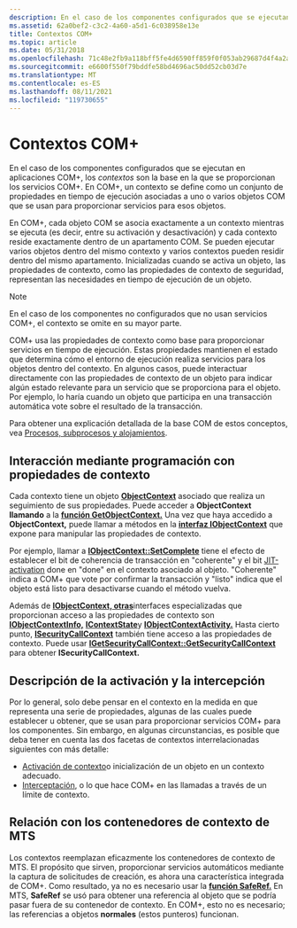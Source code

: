 ```yaml
---
description: En el caso de los componentes configurados que se ejecutan en aplicaciones COM+, los contextos son la base en la que se proporcionan los servicios COM+.
ms.assetid: 62a0bef2-c3c2-4a60-a5d1-6c038958e13e
title: Contextos COM+
ms.topic: article
ms.date: 05/31/2018
ms.openlocfilehash: 71c48e2fb9a118bff5fe4d6590ff859f0f053ab29687d4f4a2a070d44af37b25
ms.sourcegitcommit: e6600f550f79bddfe58bd4696ac50dd52cb03d7e
ms.translationtype: MT
ms.contentlocale: es-ES
ms.lasthandoff: 08/11/2021
ms.locfileid: "119730655"
---
```

# <a name="com-contexts"></a>Contextos COM+

En el caso de los componentes configurados que se ejecutan en aplicaciones COM+, los *contextos* son la base en la que se proporcionan los servicios COM+. En COM+, un contexto se define como un conjunto de propiedades en tiempo de ejecución asociadas a uno o varios objetos COM que se usan para proporcionar servicios para esos objetos.

En COM+, cada objeto COM se asocia exactamente a un contexto mientras se ejecuta (es decir, entre su activación y desactivación) y cada contexto reside exactamente dentro de un apartamento COM. Se pueden ejecutar varios objetos dentro del mismo contexto y varios contextos pueden residir dentro del mismo apartamento. Inicializadas cuando se activa un objeto, las propiedades de contexto, como las propiedades de contexto de seguridad, representan las necesidades en tiempo de ejecución de un objeto.

> [!Note]  
> En el caso de los componentes no configurados que no usan servicios COM+, el contexto se omite en su mayor parte.

 

COM+ usa las propiedades de contexto como base para proporcionar servicios en tiempo de ejecución. Estas propiedades mantienen el estado que determina cómo el entorno de ejecución realiza servicios para los objetos dentro del contexto. En algunos casos, puede interactuar directamente con las propiedades de contexto de un objeto para indicar algún estado relevante para un servicio que se proporciona para el objeto. Por ejemplo, lo haría cuando un objeto que participa en una transacción automática vote sobre el resultado de la transacción.

Para obtener una explicación detallada de la base COM de estos conceptos, vea [Procesos, subprocesos y alojamientos](/windows/desktop/com/processes--threads--and-apartments).

## <a name="programmatic-interaction-with-context-properties"></a>Interacción mediante programación con propiedades de contexto

Cada contexto tiene un objeto [**ObjectContext**](/windows/desktop/api/ComSvcs/nn-comsvcs-objectcontext) asociado que realiza un seguimiento de sus propiedades. Puede acceder a **ObjectContext llamando** a la [**función GetObjectContext.**](/windows/desktop/api/ComSvcs/nf-comsvcs-getobjectcontext) Una vez que haya accedido a **ObjectContext,** puede llamar a métodos en la [**interfaz IObjectContext**](/windows/desktop/api/ComSvcs/nn-comsvcs-iobjectcontext) que expone para manipular las propiedades de contexto.

Por ejemplo, llamar a [**IObjectContext::SetComplete**](/windows/desktop/api/ComSvcs/nf-comsvcs-iobjectcontext-setcomplete) tiene el efecto de establecer el bit de coherencia de transacción en "coherente" y el bit [JIT-activation](com--just-in-time-activation.md) done en "done" en el contexto asociado al objeto. "Coherente" indica a COM+ que vote por confirmar la transacción y "listo" indica que el objeto está listo para desactivarse cuando el método vuelva.

Además de [**IObjectContext, otras**](/windows/desktop/api/ComSvcs/nn-comsvcs-iobjectcontext)interfaces especializadas que proporcionan acceso a las propiedades de contexto son [**IObjectContextInfo,**](/windows/desktop/api/ComSvcs/nn-comsvcs-iobjectcontextinfo) [**IContextState**](/windows/desktop/api/ComSvcs/nn-comsvcs-icontextstate)y [**IObjectContextActivity.**](/windows/desktop/api/ComSvcs/nn-comsvcs-iobjectcontextactivity) Hasta cierto punto, [**ISecurityCallContext**](/windows/desktop/api/ComSvcs/nn-comsvcs-isecuritycallcontext) también tiene acceso a las propiedades de contexto. Puede usar [**IGetSecurityCallContext::GetSecurityCallContext**](/windows/desktop/api/ComSvcs/nf-comsvcs-igetsecuritycallcontext-getsecuritycallcontext) para obtener **ISecurityCallContext.**

## <a name="understanding-activation-and-interception"></a>Descripción de la activación y la intercepción

Por lo general, solo debe pensar en el contexto en la medida en que representa una serie de propiedades, algunas de las cuales puede establecer u obtener, que se usan para proporcionar servicios COM+ para los componentes. Sin embargo, en algunas circunstancias, es posible que deba tener en cuenta las dos facetas de contextos interrelacionadas siguientes con más detalle:

-   [Activación de contexto](context-activation.md)o inicialización de un objeto en un contexto adecuado.
-   [Interceptación](interception-of-cross-context-calls.md), o lo que hace COM+ en las llamadas a través de un límite de contexto.

## <a name="relation-to-mts-context-wrappers"></a>Relación con los contenedores de contexto de MTS

Los contextos reemplazan eficazmente los contenedores de contexto de MTS. El propósito que sirven, proporcionar servicios automáticos mediante la captura de solicitudes de creación, es ahora una característica integrada de COM+. Como resultado, ya no es necesario usar la [**función SafeRef.**](/windows/desktop/api/ComSvcs/nf-comsvcs-saferef) En MTS, **SafeRef** se usó para obtener una referencia al objeto que se podría pasar fuera de su contenedor de contexto. En COM+, esto no es necesario; las referencias a objetos **normales** (estos punteros) funcionan.

 

 
